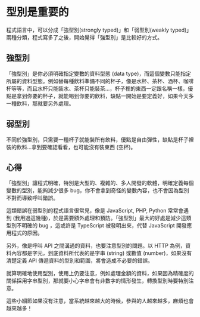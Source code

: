 # 型別是重要的

程式語言中，可以分成「強型別(strongly typed)」和「弱型別(weakly typed)」兩種分類，程式寫多了之後，開始覺得「強型別」是比較好的方式。

## 強型別

「強型別」是你必須明確指定變數的資料型態 (data type)，而這個變數只能指定所屬的資料型態。例如替每種飲料準備不同的杯子，像是水杯、茶杯、酒杯、咖啡杯等等，而且水杯只能裝水、茶杯只能裝茶...，杯子裡的東西一定跟名稱一樣，優點是拿到你要的杯子，就能喝到你要的飲料，缺點一開始是要定義好，如果今天多一種飲料，那就要另外處理。

## 弱型別

不同於強型別，只需要一種杯子就能裝所有飲料，優點是自由彈性，缺點是杯子裡裝的飲料...拿到要確認看看，也可能沒有裝東西 (空杯)。

## 心得

「強型別」讓程式明確，特別是大型的、複雜的、多人開發的軟體，明確定義每個變數的型別，能夠減少很多 bug，你不會拿到奇怪的變數內容，也不會因為型別不對而導致呼叫錯誤。

這類錯誤在弱型別的程式語言很常見，像是 JavaScript, PHP, Python 常常會遇到 (我用過這幾種)，於是需要額外處理和預防。「強型別」最大的好處是減少這類型別不明確的 bug ，這或許是 TypeScript 被發明出來，代替 JavaScript 開發應用程式的原因。

另外，像是呼叫 API 之間溝通的資料，也要注意型別的問題。以 HTTP 為例，資料內容都是字元，到底資料所代表的是字串 (string) 或數值 (number)，如果沒有清楚定義 API 傳遞資料的型別和範圍，將會造成不必要的錯誤。

就算明確地使用型別，使用上仍要注意，例如處理金額的資料，如果因為精確度的關係採用字串型別，那就要小心字串會有非數字的情形發生，轉換型別時要特別注意。

這些小細節如果沒有注意，當系統越來越大的時候，參與的人越來越多，麻煩也會越來越多！